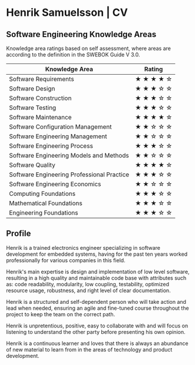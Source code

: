 # Henrik Samuelsson | CV

## Software Engineering Knowledge Areas

Knowledge area ratings based on self assessment, where areas are according to the definition in the SWEBOK Guide V 3.0.

| Knowledge Area                             | Rating    |
| ---                                        | ---       |
| Software Requirements                      | ★ ★ ★ ★ ☆ |
| Software Design                            | ★ ★ ★ ☆ ☆ |
| Software Construction                      | ★ ★ ★ ☆ ☆ |
| Software Testing                           | ★ ★ ★ ☆ ☆ |
| Software Maintenance                       | ★ ★ ★ ★ ☆ |
| Software Configuration Management          | ★ ★ ☆ ☆ ☆ |
| Software Engineering Management            | ★ ★ ☆ ☆ ☆ |
| Software Engineering Process               | ★ ★ ★ ☆ ☆ |
| Software Engineering Models and Methods    | ★ ★ ☆ ☆ ☆ |
| Software Quality                           | ★ ★ ★ ★ ☆ |
| Software Engineering Professional Practice | ★ ★ ★ ☆ ☆ |
| Software Engineering Economics             | ★ ★ ☆ ☆ ☆ |
| Computing Foundations                      | ★ ★ ★ ☆ ☆ |
| Mathematical Foundations                   | ★ ★ ★ ☆ ☆ |
| Engineering Foundations                    | ★ ★ ★ ☆ ☆ |

## Profile

Henrik is a trained electronics engineer specializing in software development for embedded systems, having for the past ten years worked professionally for various companies in this field.

Henrik's main expertise is design and implementation of low level software, resulting in a high quality and maintainable code base with attributes such as: code readability, modularity, low coupling, testability, optimized resource usage, robustness, and right level of clear documentation.

Henrik is a structured and self-dependent person who will take action and lead when needed, ensuring an agile and fine-tuned course throughout the project to keep the  team on the correct path.

Henrik is unpretentious, positive, easy to collaborate with and will focus on listening to understand the other party before presenting his own opinion.

Henrik is a continuous learner and loves that there is always an abundance of new material to learn from in the areas of technology and product development.

<!--
**HenrikSamuelsson/henriksamuelsson** is a ✨ _special_ ✨ repository because its `README.md` (this file) appears on your GitHub profile.

Here are some ideas to get you started:

- 🔭 I’m currently working on ...
- 🌱 I’m currently learning ...
- 👯 I’m looking to collaborate on ...
- 🤔 I’m looking for help with ...
- 💬 Ask me about ...
- 📫 How to reach me: ...
- 😄 Pronouns: ...
- ⚡ Fun fact: ...
-->
